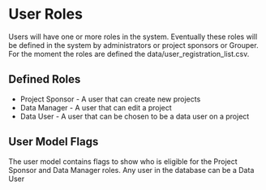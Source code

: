 # User Roles
Users will have one or more roles in the system.  Eventually these roles will be defined in the system by administrators or project sponsors or Grouper.  For the moment the roles are defined the data/user_registration_list.csv.

## Defined Roles
   - Project Sponsor - A user that can create new projects
   - Data Manager - A user that can edit a project
   - Data User - A user that can be chosen to be a data user on a project

## User Model Flags
  The user model contains flags to show who is eligible for the Project Sponsor and Data Manager roles.  Any user in the database can be a Data User
